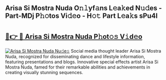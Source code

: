 ## Arisa Si Mostra Nuda O𝚗𝚕yf𝚊ns L𝚎a𝚔ed N𝚞𝚍es - Part-MDj P𝚑𝚘tos Vi𝚍𝚎o - H𝚘𝚝 Part L𝚎a𝚔s sPu4I

# <h2><a href="http://kfdca0.oniu.top/?m=Arisa+Si+Mostra+Nuda">🔗👉 🔴 Arisa Si Mostra Nuda P𝚑ot𝚘𝚜 V𝚒d𝚎o</a></h2>

[![Arisa Si Mostra Nuda Nu𝚍e𝚜](https://i.imgur.com/0qMVB7G.gif)](http://kfdca0.oniu.top/?m=Arisa+Si+Mostra+Nuda)
Social media thought leader Arisa Si Mostra Nuda, recognized for disseminating dance and lifestyle information, featuring presentations and blogs. Innovative special effects artist Arisa Si Mostra Nuda, famed for their remarkable abilities and achievements in creating visually stunning sequences.  
